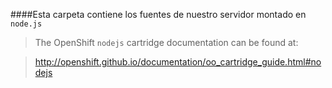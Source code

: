 ####Esta carpeta contiene los fuentes de nuestro servidor montado en `node.js`

>The OpenShift `nodejs` cartridge documentation can be found at:

>http://openshift.github.io/documentation/oo_cartridge_guide.html#nodejs

